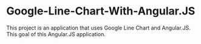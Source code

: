 # Google-Line-Chart-With-Angular.JS
This project is an application that uses Google Line Chart and Angular.JS. This goal of this Angular.JS application. 
